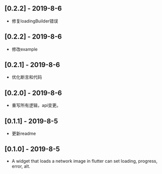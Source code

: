 ## [0.2.2] - 2019-8-6

* 修复loadingBuilder错误

## [0.2.2] - 2019-8-6

* 修改example 

## [0.2.1] - 2019-8-6

* 优化断言和代码

## [0.2.0] - 2019-8-6

* 重写所有逻辑，api变更。

## [0.1.1] - 2019-8-5

* 更新readme


## [0.1.0] - 2019-8-5

* A widget that loads a network image in flutter can set loading, progress, error, alt.
